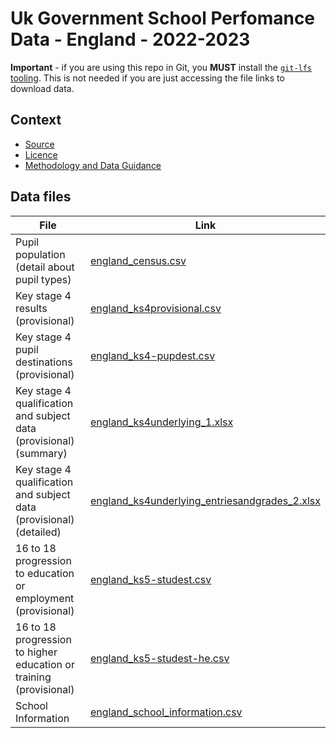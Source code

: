 # Uk Government School Perfomance Data - England - 2022-2023

**Important** - if you are using this repo in Git, you **MUST** install the [`git-lfs`  tooling](https://github.com/git-lfs/git-lfs/wiki/Tutorial). This is not needed if you are just accessing the file links to download data.

## Context

- [Source](https://www.compare-school-performance.service.gov.uk/)
- [Licence](https://www.nationalarchives.gov.uk/doc/open-government-licence/version/3/)
- [Methodology and Data Guidance](https://www.gov.uk/government/collections/school-and-college-performance-measures)

## Data files

|File|Link|
|----|----|
|Pupil population (detail about pupil types)|[england_census.csv](https://media.githubusercontent.com/media/synesthesia/ukeduperformanceeng/master/2022-2023/england_census.csv)|
|Key stage 4 results (provisional)|[england_ks4provisional.csv](https://media.githubusercontent.com/media/synesthesia/ukeduperformanceeng/master/2022-2023/england_ks4provisional.csv)|
|Key stage 4 pupil destinations (provisional)|[england_ks4-pupdest.csv](https://media.githubusercontent.com/media/synesthesia/ukeduperformanceeng/master/2022-2023/england_ks4-pupdest.csv)|
|Key stage 4 qualification and subject data (provisional) (summary)|[england_ks4underlying_1.xlsx](https://media.githubusercontent.com/media/synesthesia/ukeduperformanceeng/master/2022-2023/england_ks4underlying_1.xlsx)|
|Key stage 4 qualification and subject data (provisional) (detailed)|[england_ks4underlying_entriesandgrades_2.xlsx](https://media.githubusercontent.com/media/synesthesia/ukeduperformanceeng/master/2022-2023/england_ks4underlying_entriesandgrades_2.xlsx)|
|16 to 18 progression to education or employment (provisional)|[england_ks5-studest.csv](https://media.githubusercontent.com/media/synesthesia/ukeduperformanceeng/master/2022-2023/england_ks5-studest.csv)|
|16 to 18 progression to higher education or training (provisional)|[england_ks5-studest-he.csv](https://media.githubusercontent.com/media/synesthesia/ukeduperformanceeng/master/2022-2023/england_ks5-studest-he.csv)|
|School Information|[england_school_information.csv](https://media.githubusercontent.com/media/synesthesia/ukeduperformanceeng/master/2022-2023/england_school_information.csv)|
